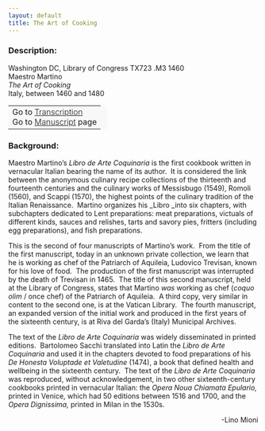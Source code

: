 ```yaml
---
layout: default
title: The Art of Cooking
---
```


### Description:

Washington DC, Library of Congress TX723 .M3 1460 <br>
Maestro Martino<br>
_The Art of Cooking_<br>
Italy, between 1460 and 1480
 
<table border="0.5" cellpadding="1" cellspacing="1" style="width: 200px; background-color:#F8F8F8;"><tbody><tr><td>Go to <a href="https://italian-paleography.library.utoronto.ca/content/transcript_IP_314" style="font-weight:300;" target="_blank">Transcription</a><br />
			Go to <a href="https://italian-paleography.library.utoronto.ca/islandora/object/italianpaleography%3AIP_314" style="font-weight:300;" target="_blank">Manuscript</a> page</td>
</tr></tbody></table>

### Background:

Maestro Martino’s _Libro de Arte Coquinaria_ is the first cookbook written in vernacular Italian bearing the name of its author.  It is considered the link between the anonymous culinary recipe collections of the thirteenth and fourteenth centuries and the culinary works of Messisbugo (1549), Romoli (1560), and Scappi (1570), the highest points of the culinary tradition of the Italian Renaissance.  Martino organizes his _Libro _into six chapters, with subchapters dedicated to Lent preparations: meat preparations, victuals of different kinds, sauces and relishes, tarts and savory pies, fritters (including egg preparations), and fish preparations.     

This is the second of four manuscripts of Martino’s work.  From the title of the first manuscript, today in an unknown private collection, we learn that he is working as chef of the Patriarch of Aquileia, Ludovico Trevisan, known for his love of food.  The production of the first manuscript was interrupted by the death of Trevisan in 1465.  The title of this second manuscript, held at the Library of Congress, states that Martino _was_ working as chef (_coquo olim_ / once chef) of the Patriarch of Aquileia.  A third copy, very similar in content to the second one, is at the Vatican Library.  The fourth manuscript, an expanded version of the initial work and produced in the first years of the sixteenth century, is at Riva del Garda’s (Italy) Municipal Archives.

The text of the _Libro de Arte Coquinaria_ was widely disseminated in printed editions.  Bartolomeo Sacchi translated into Latin the _Libro de Arte Coquinaria_ and used it in the chapters devoted to food preparations of his _De Honesta Voluptade et Valetudine_ (1474), a book that defined health and wellbeing in the sixteenth century.  The text of the _Libro de Arte Coquinaria_ was reproduced, without acknowledgement, in two other sixteenth-century cookbooks printed in vernacular Italian: the _Opera Noua Chiamata Epulario,_ printed in Venice, which had 50 editions between 1516 and 1700, and the _Opera Dignissima,_ printed in Milan in the 1530s.

<p style="text-align:right;">-Lino Mioni</p>